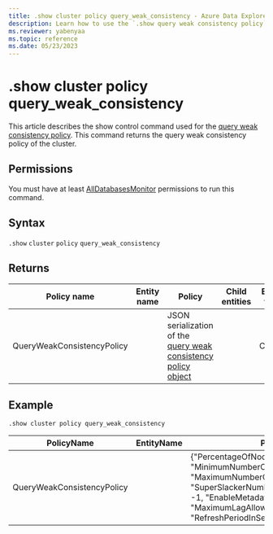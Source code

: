 ```yaml
---
title: .show cluster policy query_weak_consistency - Azure Data Explorer
description: Learn how to use the `.show query weak consistency policy` command to show the query weak consistency policy of the cluster.
ms.reviewer: yabenyaa
ms.topic: reference
ms.date: 05/23/2023
---
```

# .show cluster policy query_weak_consistency

This article describes the show control command used for the [query weak consistency policy](query-weak-consistency-policy.md). This command returns the query weak consistency policy of the cluster.

## Permissions

You must have at least [AllDatabasesMonitor](access-control/role-based-access-control.md) permissions to run this command.

## Syntax

`.show` `cluster` `policy` `query_weak_consistency`

## Returns

|Policy name | Entity name | Policy | Child entities | Entity type
|---|---|---|---|---
|QueryWeakConsistencyPolicy |  | JSON serialization of the [query weak consistency policy object](./query-weak-consistency-policy.md#the-policy-object) | | Cluster

## Example

```kql
.show cluster policy query_weak_consistency 
```

|PolicyName|EntityName|Policy|ChildEntities|EntityType|
|---|---|---|---|---|
|QueryWeakConsistencyPolicy||{"PercentageOfNodes": -1, "MinimumNumberOfNodes": -1, "MaximumNumberOfNodes": -1, "SuperSlackerNumberOfNodesThreshold": -1, "EnableMetadataPrefetch": false, "MaximumLagAllowedInMinutes": -1, "RefreshPeriodInSeconds": -1}| |Cluster
